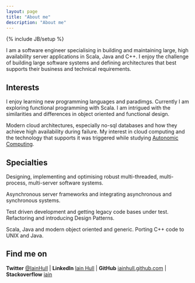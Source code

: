 ```yaml
---
layout: page
title: "About me"
description: "About me"
---
```

{% include JB/setup %}

I am a software engineer specialising in building and maintaining large, high availability server applications in Scala, Java and C++. I enjoy the challenge of building large software systems and defining architectures that best supports their business and technical requirements.

## Interests

I enjoy learning new programming languages and paradimgs.  Currently I am exploring functional programming with Scala. I am intrigued with the similarities and differences in object oriented and functional design.

Modern cloud architectures, especially no-sql databases and how they achieve high availability during failure.  My interest in cloud computing and the technology that supports it was triggered while studying [Autonomic Computing](http://www.research.ibm.com/autonomic/research/papers/AC_Vision_Computer_Jan_2003.pdf).

## Specialties

Designing, implementing and optimising robust multi-threaded, multi-process, multi-server software systems.

Asynchronous server frameworks and integrating asynchronous and synchronous systems. 

Test driven development and getting legacy code bases under test. Refactoring and introducing Design Patterns. 

Scala, Java and modern object oriented and generic. Porting C++ code to UNIX and Java.

## Find me on


**Twitter** [@IainHull](https://twitter.com/IainHull) |
**LinkedIn** [Iain Hull](http://www.linkedin.com/in/iainhull) |
**GitHub** [iainhull.github.com](https://iainhull.github.com/) |
**Stackoverflow** [iain](http://stackoverflow.com/users/85381/iain)
